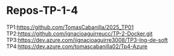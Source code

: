 # Repos-TP-1-4
TP1:https://github.com/TomasCabanilla/2025_TP01
TP2:https://github.com/ignacioaguirreucc/TP-2-Docker.git
TP3:https://dev.azure.com/iignacioaguirre3008/TP3-Ing-de-soft
TP4:https://dev.azure.com/tomascabanilla02/Tp4-Azure
